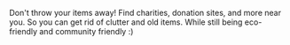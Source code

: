 Don't throw your items away!
Find charities, donation sites, and more near you.
So you can get rid of clutter and old items.
While still being eco-friendly and community friendly :)